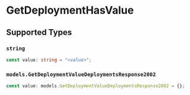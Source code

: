 # GetDeploymentHasValue


## Supported Types

### `string`

```typescript
const value: string = "<value>";
```

### `models.GetDeploymentValueDeploymentsResponse2002`

```typescript
const value: models.GetDeploymentValueDeploymentsResponse2002 = {};
```

